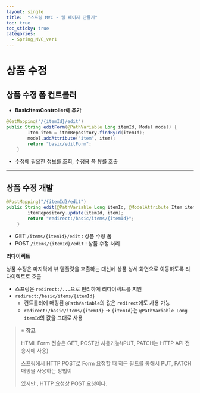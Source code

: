 ```yaml
---
layout: single
title:  "스프링 MVC - 웹 페이지 만들기"
toc: true
toc_sticky: true
categories:
  - Spring_MVC_ver1
---
```


#  상품 수정



## 상품 수정 폼 컨트롤러

- **BasicItemController에 추가**

```java
@GetMapping("/{itemId}/edit")
public String editForm(@PathVariable Long itemId, Model model) {
        Item item = itemRepository.findById(itemId);
        model.addAttribute("item", item);
        return "basic/editForm";
    }
```

- 수정에 필요한 정보를 조회, 수정용 폼 뷰를 호출



---

## 상품 수정 개발

```java
@PostMapping("/{itemId}/edit")
public String edit(@PathVariable Long itemId, @ModelAttribute Item item) {
        itemRepository.update(itemId, item);
        return "redirect:/basic/items/{itemId}";
    }
```

- GET `/items/{itemId}/edit` : 상품 수정 폼
- POST `/items/{itemId}/edit` : 상품 수정 처리



**리다이렉트**

상품 수정은 마지막에 뷰 템플릿을 호출하는 대신에 상품 상세 화면으로 이동하도록 리다이렉트로 호출

- 스프링은 `redirect:/...`으로 편리하게 리다이렉트를 지원
- `redirect:/basic/items/{itemId}` 
  - 컨트롤러에 매핑된 `@PathVariable`의 값은 `redirect`에도 사용 가능
  - `redirect:/basic/items/{itemId}` → `{itemId}`는 `@PathVariable Long itemId`의 값을 그대로 사용



> ※ **참고**
>
> HTML Form 전송은 GET, POST만 사용가능!(PUT, PATCH는 HTTP API 전송시에 사용)
>
> 스프링에서 HTTP POST로 Form 요청할 때 히든 필드를 통해서 PUT, PATCH 매핑을 사용하는 방법이
>
> 있지만 , HTTP 요청상 POST 요청이다.
